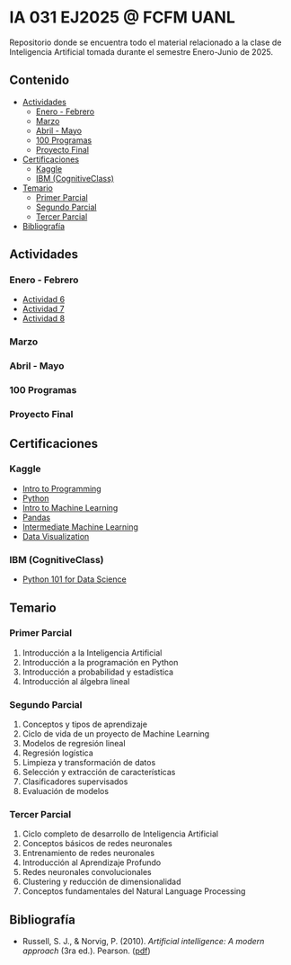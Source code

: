 # IA 031 EJ2025 @ FCFM UANL
Repositorio donde se encuentra todo el material relacionado a la clase de Inteligencia Artificial tomada durante el semestre Enero-Junio de 2025.


## Contenido
- [Actividades](#actividades)
  - [Enero - Febrero](#enero---febrero)
  - [Marzo](#marzo)
  - [Abril - Mayo](#abril---mayo)
  - [100 Programas](#100-programas)
  - [Proyecto Final](#proyecto-final)
- [Certificaciones](#certificaciones)
  - [Kaggle](#kaggle)
  - [IBM (CognitiveClass)](#ibm-cognitiveclass)
- [Temario](#temario)
  - [Primer Parcial](#primer-parcial)
  - [Segundo Parcial](#segundo-parcial)
  - [Tercer Parcial](#tercer-parcial)
- [Bibliografía](#bibliografía)


## Actividades

### Enero - Febrero
- [Actividad 6](./Actividades/Actividad%206/Actividad6.pdf)
- [Actividad 7](./Actividades/Actividad%207/Actividad7.pdf)
- [Actividad 8](./Actividades/Actividad%208/Actividad8.pdf)

### Marzo

### Abril - Mayo

### 100 Programas

### Proyecto Final


## Certificaciones

### Kaggle
- [Intro to Programming](https://www.kaggle.com/learn/certification/mnstrr/intro-to-programming)
- [Python](https://www.kaggle.com/learn/certification/mnstrr/python)
- [Intro to Machine Learning](https://www.kaggle.com/learn/certification/mnstrr/intro-to-machine-learning)
- [Pandas](https://www.kaggle.com/learn/certification/mnstrr/pandas)
- [Intermediate Machine Learning](https://www.kaggle.com/learn/certification/mnstrr/intermediate-machine-learning)
- [Data Visualization](https://www.kaggle.com/learn/certification/mnstrr/data-visualization)

### IBM (CognitiveClass)
- [Python 101 for Data Science](https://courses.cognitiveclass.ai/certificates/3ecce9e8f838407dbe48ace645420e0f)


## Temario

### Primer Parcial
1. Introducción a la Inteligencia Artificial
2. Introducción a la programación en Python
3. Introducción a probabilidad y estadística
4. Introducción al álgebra lineal

### Segundo Parcial
1. Conceptos y tipos de aprendizaje
2. Ciclo de vida de un proyecto de Machine Learning
3. Modelos de regresión lineal
4. Regresión logística
5. Limpieza y transformación de datos
6. Selección y extracción de características
7. Clasificadores supervisados
8. Evaluación de modelos

### Tercer Parcial
1. Ciclo completo de desarrollo de Inteligencia Artificial
2. Conceptos básicos de redes neuronales
3. Entrenamiento de redes neuronales
4. Introducción al Aprendizaje Profundo
5. Redes neuronales convolucionales
6. Clustering y reducción de dimensionalidad
7. Conceptos fundamentales del Natural Language Processing


## Bibliografía
- Russell, S. J., & Norvig, P. (2010). *Artificial intelligence: A modern approach* (3ra ed.). Pearson. ([pdf](./Libros/Artificial%20Intelligence%20-%20A%20Modern%20Approach%20(3rd%20Edition).pdf))